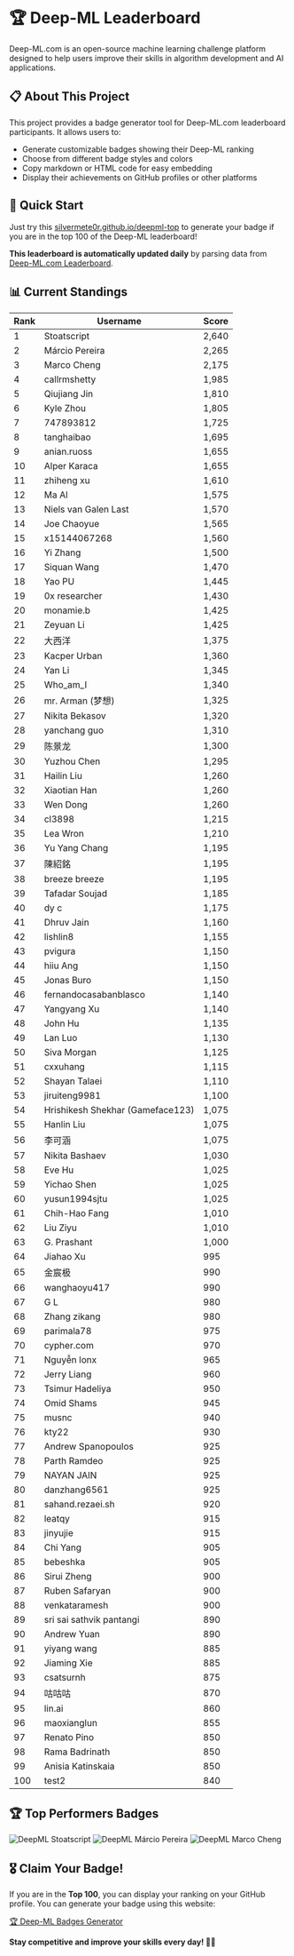 # 🏆 Deep-ML Leaderboard

Deep-ML.com is an open-source machine learning challenge platform designed to help users improve their skills in algorithm development and AI applications.  

## 📋 About This Project

This project provides a badge generator tool for Deep-ML.com leaderboard participants. It allows users to:
- Generate customizable badges showing their Deep-ML ranking
- Choose from different badge styles and colors
- Copy markdown or HTML code for easy embedding
- Display their achievements on GitHub profiles or other platforms

## 🚀 Quick Start

Just try this [silvermete0r.github.io/deepml-top](silvermete0r.github.io/deepml-top) to generate your badge if you are in the top 100 of the Deep-ML leaderboard!

**This leaderboard is automatically updated daily** by parsing data from [Deep-ML.com Leaderboard](https://www.deep-ml.com/leaderboard).  

## 📊 Current Standings  

<!-- LEADERBOARD_START -->
| Rank | Username | Score |
|------|---------|-------|
| 1 | Stoatscript | 2,640 |
| 2 | Márcio Pereira | 2,265 |
| 3 | Marco Cheng | 2,175 |
| 4 | callrmshetty | 1,985 |
| 5 | Qiujiang Jin | 1,810 |
| 6 | Kyle Zhou | 1,805 |
| 7 | 747893812 | 1,725 |
| 8 | tanghaibao | 1,695 |
| 9 | anian.ruoss | 1,655 |
| 10 | Alper Karaca | 1,655 |
| 11 | zhiheng xu | 1,610 |
| 12 | Ma Al | 1,575 |
| 13 | Niels van Galen Last | 1,570 |
| 14 | Joe Chaoyue | 1,565 |
| 15 | x15144067268 | 1,560 |
| 16 | Yi Zhang | 1,500 |
| 17 | Siquan Wang | 1,470 |
| 18 | Yao PU | 1,445 |
| 19 | 0x researcher | 1,430 |
| 20 | monamie.b | 1,425 |
| 21 | Zeyuan Li | 1,425 |
| 22 | 大西洋 | 1,375 |
| 23 | Kacper Urban | 1,360 |
| 24 | Yan Li | 1,345 |
| 25 | Who_am_I | 1,340 |
| 26 | mr. Arman (梦想) | 1,325 |
| 27 | Nikita Bekasov | 1,320 |
| 28 | yanchang guo | 1,310 |
| 29 | 陈景龙 | 1,300 |
| 30 | Yuzhou Chen | 1,295 |
| 31 | Hailin Liu | 1,260 |
| 32 | Xiaotian Han | 1,260 |
| 33 | Wen Dong | 1,260 |
| 34 | cl3898 | 1,215 |
| 35 | Lea Wron | 1,210 |
| 36 | Yu Yang Chang | 1,195 |
| 37 | 陳紹銘 | 1,195 |
| 38 | breeze breeze | 1,195 |
| 39 | Tafadar Soujad | 1,185 |
| 40 | dy c | 1,175 |
| 41 | Dhruv Jain | 1,160 |
| 42 | lishlin8 | 1,155 |
| 43 | pvigura | 1,150 |
| 44 | hiiu Ang | 1,150 |
| 45 | Jonas Buro | 1,150 |
| 46 | fernandocasabanblasco | 1,140 |
| 47 | Yangyang Xu | 1,140 |
| 48 | John Hu | 1,135 |
| 49 | Lan Luo | 1,130 |
| 50 | Siva Morgan | 1,125 |
| 51 | cxxuhang | 1,115 |
| 52 | Shayan Talaei | 1,110 |
| 53 | jiruiteng9981 | 1,100 |
| 54 | Hrishikesh Shekhar (Gameface123) | 1,075 |
| 55 | Hanlin Liu | 1,075 |
| 56 | 李可涵 | 1,075 |
| 57 | Nikita Bashaev | 1,030 |
| 58 | Eve Hu | 1,025 |
| 59 | Yichao Shen | 1,025 |
| 60 | yusun1994sjtu | 1,025 |
| 61 | Chih-Hao Fang | 1,010 |
| 62 | Liu Ziyu | 1,010 |
| 63 | G. Prashant | 1,000 |
| 64 | Jiahao Xu | 995 |
| 65 | 金宸极 | 990 |
| 66 | wanghaoyu417 | 990 |
| 67 | G L | 980 |
| 68 | Zhang zikang | 980 |
| 69 | parimala78 | 975 |
| 70 | cypher.com | 970 |
| 71 | Nguyễn lonx | 965 |
| 72 | Jerry Liang | 960 |
| 73 | Tsimur Hadeliya | 950 |
| 74 | Omid Shams | 945 |
| 75 | musnc | 940 |
| 76 | kty22 | 930 |
| 77 | Andrew Spanopoulos | 925 |
| 78 | Parth Ramdeo | 925 |
| 79 | NAYAN JAIN | 925 |
| 80 | danzhang6561 | 925 |
| 81 | sahand.rezaei.sh | 920 |
| 82 | leatqy | 915 |
| 83 | jinyujie | 915 |
| 84 | Chi Yang | 905 |
| 85 | bebeshka | 905 |
| 86 | Sirui Zheng | 900 |
| 87 | Ruben Safaryan | 900 |
| 88 | venkataramesh | 900 |
| 89 | sri sai sathvik pantangi | 890 |
| 90 | Andrew Yuan | 890 |
| 91 | yiyang wang | 885 |
| 92 | Jiaming Xie | 885 |
| 93 | csatsurnh | 875 |
| 94 | 咕咕咕 | 870 |
| 95 | lin.ai | 860 |
| 96 | maoxianglun | 855 |
| 97 | Renato Pino | 850 |
| 98 | Rama Badrinath | 850 |
| 99 | Anisia Katinskaia | 850 |
| 100 | test2 | 840 |
<!-- LEADERBOARD_END -->

## 🏆 Top Performers Badges

<!-- BADGES_START -->
![DeepML Stoatscript](https://img.shields.io/badge/dynamic/json?url=https%3A%2F%2Fraw.githubusercontent.com%2Fsilvermete0r%2Fdeepml-top%2Fmain%2Fbadges.json&query=%24.f0022cc6de4b20fe459420bacf8c1f9c.label&prefix=Rank%20&style=for-the-badge&label=%F0%9F%9A%80%20DeepML&color=blue&link=https%3A%2F%2Fwww.deep-ml.com%2Fleaderboard)
![DeepML Márcio Pereira](https://img.shields.io/badge/dynamic/json?url=https%3A%2F%2Fraw.githubusercontent.com%2Fsilvermete0r%2Fdeepml-top%2Fmain%2Fbadges.json&query=%24.b0ffdfd546c2cfe5688ab1e44f9ead8c.label&prefix=Rank%20&style=for-the-badge&label=%F0%9F%9A%80%20DeepML&color=blue&link=https%3A%2F%2Fwww.deep-ml.com%2Fleaderboard)
![DeepML Marco Cheng](https://img.shields.io/badge/dynamic/json?url=https%3A%2F%2Fraw.githubusercontent.com%2Fsilvermete0r%2Fdeepml-top%2Fmain%2Fbadges.json&query=%24.4091c1a21900bd2c7d3f4e343acddda1.label&prefix=Rank%20&style=for-the-badge&label=%F0%9F%9A%80%20DeepML&color=blue&link=https%3A%2F%2Fwww.deep-ml.com%2Fleaderboard)
<!-- BADGES_END -->

## 🎖 Claim Your Badge!  

If you are in the **Top 100**, you can display your ranking on your GitHub profile. You can generate your badge using this website:

[🏆 Deep-ML Badges Generator](#)

**Stay competitive and improve your skills every day! 🚀🔥**